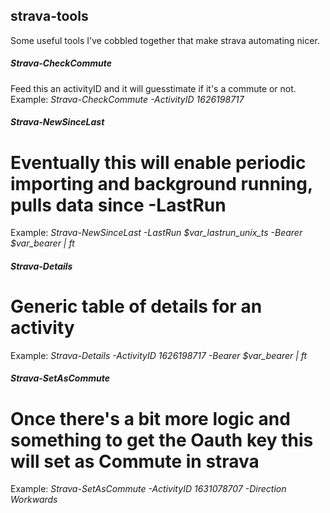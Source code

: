 ## strava-tools
Some useful tools I've cobbled together that make strava automating nicer.

##### Strava-CheckCommute
Feed this an activityID and it will guesstimate if it's a commute or not.
Example: _Strava-CheckCommute -ActivityID 1626198717_

##### Strava-NewSinceLast
# Eventually this will enable periodic importing and background running, pulls data since -LastRun
Example: _Strava-NewSinceLast -LastRun $var_lastrun_unix_ts -Bearer $var_bearer | ft_

##### Strava-Details
# Generic table of details for an activity
Example: _Strava-Details -ActivityID 1626198717 -Bearer $var_bearer | ft_

##### Strava-SetAsCommute
# Once there's a bit more logic and something to get the Oauth key this will set as Commute in strava
Example: _Strava-SetAsCommute -ActivityID 1631078707 -Direction Workwards_
